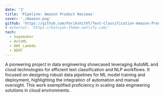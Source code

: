 ```yaml
---
date: '3'
title: 'Pipeline: Amazon Product Reviews'
cover: './Amazon.png'
github: 'https://github.com/ParikshithT/Text-Classification-Amazon-Product-Reviews/tree/main/Amazon%20Product%20Reviews'
# external: 'https://halcyon-theme.netlify.com/'
tech:
  - Sagemaker
  - AutoML
  - AWS Lambda
  - BERT
---
```


A pioneering project in data engineering showcased leveraging AutoML and cloud technologies for efficient text classification and NLP workflows. It focused on designing robust data pipelines for ML model training and deployment, highlighting the integration of automation and manual oversight. This work exemplified proficiency in scaling data engineering solutions in cloud environments.
